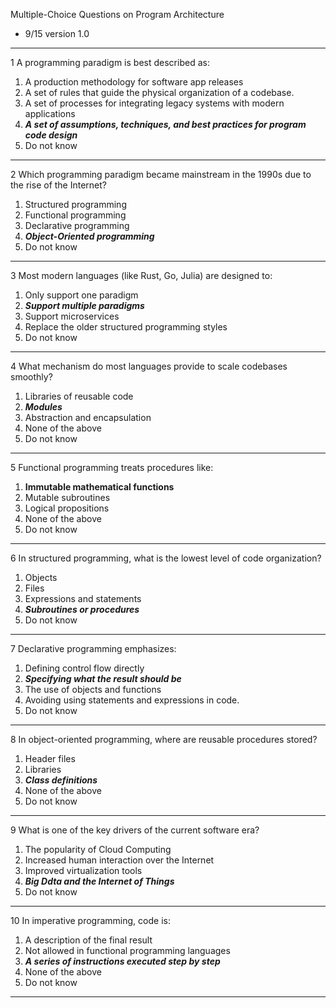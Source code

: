 Multiple-Choice Questions on Program Architecture

- 9/15 version 1.0

---

1 A programming paradigm is best described as:
1. A production methodology for software app releases
2. A set of rules that guide the physical organization of a codebase.
3. A set of processes for integrating legacy systems with modern applications
4. **_A set of assumptions, techniques, and best practices for program code design_**
5. Do not know

---

2 Which programming paradigm became mainstream in the 1990s due to the rise of the Internet?
1. Structured programming
2. Functional programming
3. Declarative programming
4. **_Object-Oriented programming_**
5. Do not know

---

3 Most modern languages (like Rust, Go, Julia) are designed to:
1. Only support one paradigm
2. **_Support multiple paradigms_**
3. Support microservices
4. Replace the older structured programming styles
5. Do not know

---

4 What mechanism do most languages provide to scale codebases smoothly?
1. Libraries of reusable code
2. **_Modules_**
3. Abstraction and encapsulation
4. None of the above
5. Do not know

---

5 Functional programming treats procedures like:
1. **Immutable mathematical functions**
2. Mutable subroutines
3. Logical propositions
4. None of the above
5. Do not know

---

6 In structured programming, what is the lowest level of code organization?
1. Objects
2. Files
3. Expressions and statements
4. **_Subroutines or procedures_**
5. Do not know

---

7 Declarative programming emphasizes:
1. Defining control flow directly
2. _**Specifying what the result should be**_ 
3. The use of objects and functions
4. Avoiding using statements and expressions in code.
5. Do not know

---

8 In object-oriented programming, where are reusable procedures stored?
1. Header files
2. Libraries
3. **_Class definitions_**
4. None of the above
5. Do not know

---

9 What is one of the key drivers of the current software era?
1. The popularity of Cloud Computing
2. Increased human interaction over the Internet
3. Improved virtualization tools
4. **_Big Ddta and the Internet of Things_**
5. Do not know

---

10 In imperative programming, code is:
1. A description of the final result
2. Not allowed in functional programming languages 
3. _**A series of instructions executed step by step**_ 
4. None of the above
5. Do not know

---
